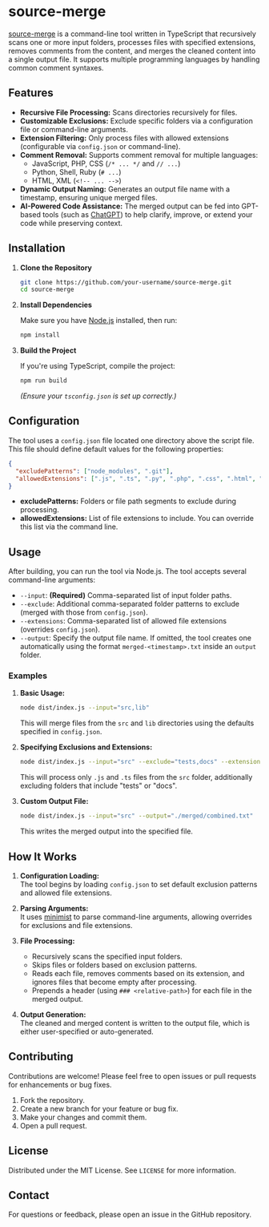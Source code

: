 # source-merge

[source-merge](https://github.com/your-username/source-merge) is a command-line tool written in TypeScript that recursively scans one or more input folders, processes files with specified extensions, removes comments from the content, and merges the cleaned content into a single output file. It supports multiple programming languages by handling common comment syntaxes.

## Features

- **Recursive File Processing:** Scans directories recursively for files.
- **Customizable Exclusions:** Exclude specific folders via a configuration file or command-line arguments.
- **Extension Filtering:** Only process files with allowed extensions (configurable via `config.json` or command-line).
- **Comment Removal:** Supports comment removal for multiple languages:
  - JavaScript, PHP, CSS (`/* ... */` and `// ...`)
  - Python, Shell, Ruby (`# ...`)
  - HTML, XML (`<!-- ... -->`)
- **Dynamic Output Naming:** Generates an output file name with a timestamp, ensuring unique merged files.
- **AI-Powered Code Assistance:** The merged output can be fed into GPT-based tools (such as [ChatGPT](https://chat.openai.com)) to help clarify, improve, or extend your code while preserving context.

## Installation

1. **Clone the Repository**

   ```bash
   git clone https://github.com/your-username/source-merge.git
   cd source-merge
   ```

2. **Install Dependencies**

   Make sure you have [Node.js](https://nodejs.org/) installed, then run:

   ```bash
   npm install
   ```

3. **Build the Project**

   If you're using TypeScript, compile the project:

   ```bash
   npm run build
   ```

   *(Ensure your `tsconfig.json` is set up correctly.)*

## Configuration

The tool uses a `config.json` file located one directory above the script file. This file should define default values for the following properties:

```json
{
  "excludePatterns": ["node_modules", ".git"],
  "allowedExtensions": [".js", ".ts", ".py", ".php", ".css", ".html", ".xml", ".sh", ".rb"]
}
```

- **excludePatterns:** Folders or file path segments to exclude during processing.
- **allowedExtensions:** List of file extensions to include. You can override this list via the command line.

## Usage

After building, you can run the tool via Node.js. The tool accepts several command-line arguments:

- `--input`: **(Required)** Comma-separated list of input folder paths.
- `--exclude`: Additional comma-separated folder patterns to exclude (merged with those from `config.json`).
- `--extensions`: Comma-separated list of allowed file extensions (overrides `config.json`).
- `--output`: Specify the output file name. If omitted, the tool creates one automatically using the format `merged-<timestamp>.txt` inside an `output` folder.

### Examples

1. **Basic Usage:**

   ```bash
   node dist/index.js --input="src,lib"
   ```

   This will merge files from the `src` and `lib` directories using the defaults specified in `config.json`.

2. **Specifying Exclusions and Extensions:**

   ```bash
   node dist/index.js --input="src" --exclude="tests,docs" --extensions=".js,.ts"
   ```

   This will process only `.js` and `.ts` files from the `src` folder, additionally excluding folders that include "tests" or "docs".

3. **Custom Output File:**

   ```bash
   node dist/index.js --input="src" --output="./merged/combined.txt"
   ```

   This writes the merged output into the specified file.

## How It Works

1. **Configuration Loading:**  
   The tool begins by loading `config.json` to set default exclusion patterns and allowed file extensions.

2. **Parsing Arguments:**  
   It uses [minimist](https://www.npmjs.com/package/minimist) to parse command-line arguments, allowing overrides for exclusions and file extensions.

3. **File Processing:**  
   - Recursively scans the specified input folders.
   - Skips files or folders based on exclusion patterns.
   - Reads each file, removes comments based on its extension, and ignores files that become empty after processing.
   - Prepends a header (using `### <relative-path>`) for each file in the merged output.

4. **Output Generation:**  
   The cleaned and merged content is written to the output file, which is either user-specified or auto-generated.

## Contributing

Contributions are welcome! Please feel free to open issues or pull requests for enhancements or bug fixes.

1. Fork the repository.
2. Create a new branch for your feature or bug fix.
3. Make your changes and commit them.
4. Open a pull request.

## License

Distributed under the MIT License. See `LICENSE` for more information.

## Contact

For questions or feedback, please open an issue in the GitHub repository.